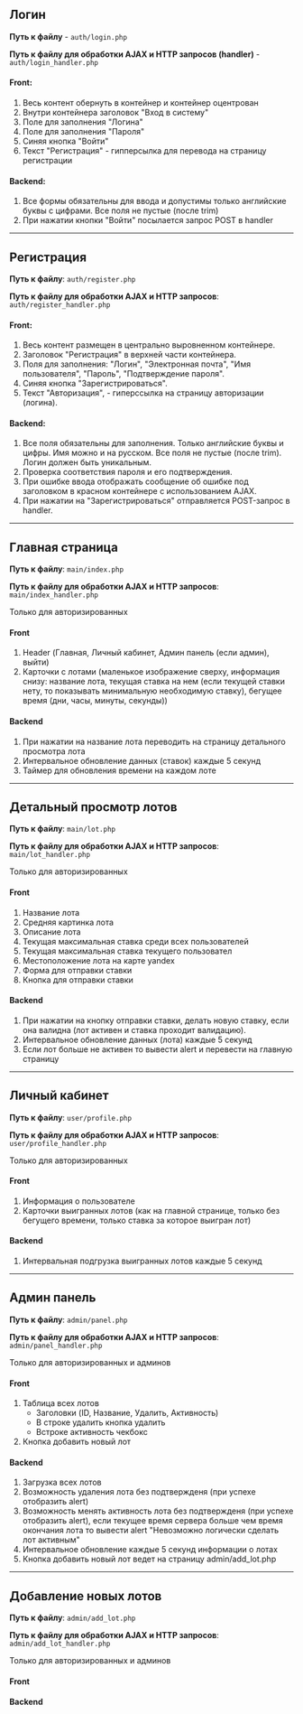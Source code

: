 ## Логин
**Путь к файлу** - `auth/login.php`

**Путь к файлу для обработки AJAX и HTTP запросов (handler)** - `auth/login_handler.php`

#### Front:
1. Весь контент обернуть в контейнер и контейнер оцентрован
2. Внутри контейнера заголовок "Вход в систему"
3. Поле для заполнения "Логина"
4. Поле для заполнения "Пароля"
5. Синяя кнопка "Войти"
6. Текст "Регистрация" - гипперсылка для перевода на страницу регистрации

#### Backend:
1. Все формы обязательны для ввода и допустимы только английские буквы с цифрами. Все поля не пустые (после trim)
3. При нажатии кнопки "Войти" посылается запрос POST в handler

---

## Регистрация
**Путь к файлу**: `auth/register.php`

**Путь к файлу для обработки AJAX и HTTP запросов**: `auth/register_handler.php`

#### Front:
1. Весь контент размещен в центрально выровненном контейнере.
2. Заголовок "Регистрация" в верхней части контейнера.
3. Поля для заполнения: "Логин", "Электронная почта", "Имя пользователя", "Пароль", "Подтверждение пароля".
4. Синяя кнопка "Зарегистрироваться".
5. Текст "Авторизация", - гиперссылка на страницу авторизации (логина).

#### Backend:
1. Все поля обязательны для заполнения. Только английские буквы и цифры. Имя можно и на русском. Все поля не пустые (после trim). Логин должен быть уникальным.
2. Проверка соответствия пароля и его подтверждения.
3. При ошибке ввода отображать сообщение об ошибке под заголовком в красном контейнере с использованием AJAX.
4. При нажатии на "Зарегистрироваться" отправляется POST-запрос в handler.

---

## Главная страница
**Путь к файлу**: `main/index.php`

**Путь к файлу для обработки AJAX и HTTP запросов**: `main/index_handler.php`

Только для авторизированных

#### Front
1. Header (Главная, Личный кабинет, Админ панель (если админ), выйти)
2. Карточки с лотами (маленькое изображение сверху, информация снизу: название лота, текущая ставка на нем (если текущей ставки нету, то показывать минимальную необходимую ставку), бегущее время (дни, часы, минуты, секунды))

#### Backend
1. При нажатии на название лота переводить на страницу детального просмотра лота
2. Интервальное обновление данных (ставок) каждые 5 секунд
3. Таймер для обновления времени на каждом лоте

---

## Детальный просмотр лотов
**Путь к файлу**: `main/lot.php`

**Путь к файлу для обработки AJAX и HTTP запросов**: `main/lot_handler.php`

Только для авторизированных

#### Front
1. Название лота
2. Средняя картинка лота
3. Описание лота
3. Текущая максимальная ставка среди всех пользователей
4. Текущая максимальная ставка текущего пользовател
5. Местоположение лота на карте yandex
5. Форма для отправки ставки
6. Кнопка для отправки ставки

#### Backend
1. При нажатии на кнопку отправки ставки, делать новую ставку, если она валидна (лот активен и ставка проходит валидацию).
2. Интервальное обновление данных (лота) каждые 5 секунд
3. Если лот больше не активен то вывести alert и перевести на главную страницу

---

## Личный кабинет

**Путь к файлу**: `user/profile.php`

**Путь к файлу для обработки AJAX и HTTP запросов**: `user/profile_handler.php`

Только для авторизированных

#### Front
1. Информация о пользователе
2. Карточки выигранных лотов (как на главной странице, только без бегущего времени, только ставка за которое выигран лот)

#### Backend
1. Интервальная подгрузка выигранных лотов каждые 5 секунд


---

## Админ панель

**Путь к файлу**: `admin/panel.php`

**Путь к файлу для обработки AJAX и HTTP запросов**: `admin/panel_handler.php`

Только для авторизированных и админов

#### Front
1. Таблица всех лотов
    - Заголовки (ID, Название, Удалить, Активность)
    - В строке удалить кнопка удалить
    - Встроке активность чекбокс
2. Кнопка добавить новый лот

#### Backend
1. Загрузка всех лотов
2. Возможность удаления лота без подтвержденя (при успехе отобразить alert)
3. Возможность менять активность лота без подтвержденя (при успехе отобразить alert), если текущее время сервера больше чем время окончания лота то вывести alert "Невозможно логически сделать лот активным"
4. Интервальное обновление каждые 5 секунд информации о лотах
5. Кнопка добавить новый лот ведет на страницу admin/add_lot.php


---

## Добавление новых лотов

**Путь к файлу**: `admin/add_lot.php`

**Путь к файлу для обработки AJAX и HTTP запросов**: `admin/add_lot_handler.php`

Только для авторизированных и админов

#### Front


#### Backend
